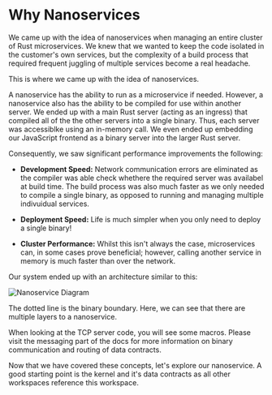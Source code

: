 # Why Nanoservices

We came up with the idea of nanoservices when managing an entire cluster of Rust microservices.
We knew that we wanted to keep the code isolated in the customer's own services, but the complexity of a build process that required frequent juggling of multiple services become a real headache.

This is where we came up with the idea of nanoservices.

A nanoservice has the ability to run as a microservice if needed.
However, a nanoservice also has the ability to be compiled for use within another server.
We ended up with a main Rust server (acting as an ingress) that compiled all of the the other servers into a single binary.
Thus, each server was accessiblke using an in-memory call.
We even ended up embedding our JavaScript frontend as a binary server into the larger Rust server.

Consequently, we saw significant performance improvements the following:

- **Development Speed:** Network communication errors are eliminated as the compiler was able check whethere the required server was availabel at build time.
   The build process was also much faster as we only needed to compile a single binary, as opposed to running and managing multiple indivuidual services.

- **Deployment Speed:** Life is much simpler when you only need to deploy a single binary!

- **Cluster Performance:** Whilst this isn't always the case, microservices can, in some cases prove beneficial; however, calling another service in memory is much faster than over the network.

Our system ended up with an architecture similar to this:

![Nanoservice Diagram](/img/nanoservices_diagram.png)

The dotted line is the binary boundary.
Here, we can see that there are multiple layers to a nanoservice.

When looking at the TCP server code, you will see some macros.
Please visit the messaging part of the docs for more information on binary communication and routing of data contracts.

Now that we have covered these concepts, let's explore our nanoservice.
A good starting point is the kernel and it's data contracts as all other workspaces reference this workspace.
